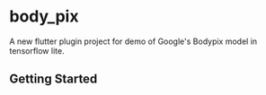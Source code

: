 # body_pix

A new flutter plugin project for demo of Google's Bodypix model in tensorflow lite.

## Getting Started


